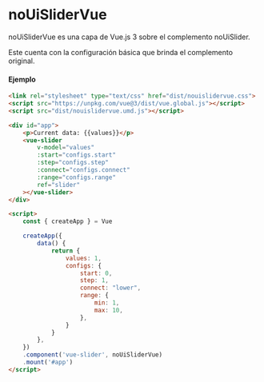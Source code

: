 # noUiSliderVue

noUiSliderVue es una capa de Vue.js 3 sobre el complemento noUiSlider.

Este cuenta con la configuración básica que brinda el complemento original.

#### Ejemplo

```html
<link rel="stylesheet" type="text/css" href="dist/nouislidervue.css">
<script src="https://unpkg.com/vue@3/dist/vue.global.js"></script>
<script src="dist/nouislidervue.umd.js"></script>

<div id="app">
    <p>Current data: {{values}}</p>
    <vue-slider
        v-model="values"
        :start="configs.start"
        :step="configs.step"
        :connect="configs.connect"
        :range="configs.range"
        ref="slider"
    ></vue-slider>
</div>

<script>
    const { createApp } = Vue

    createApp({
        data() {
            return {
                values: 1,
                configs: {
                    start: 0,
                    step: 1,
                    connect: "lower",
                    range: {
                        min: 1,
                        max: 10,
                    },
                }
            }
        },
    })
    .component('vue-slider', noUiSliderVue)
    .mount('#app')
</script>
```
